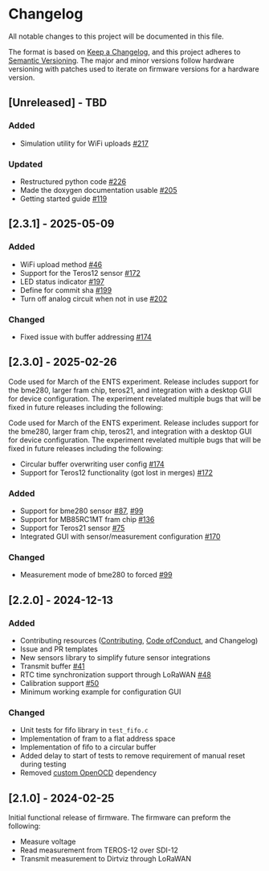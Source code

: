 # Changelog

All notable changes to this project will be documented in this file.

The format is based on [Keep a Changelog](https://keepachangelog.com/en/1.0.0/),
and this project adheres to
[Semantic Versioning](https://semver.org/spec/v2.0.0.html). The major and
minor versions follow hardware versioning with patches used to iterate on
firmware versions for a hardware version.

## [Unreleased] - TBD

### Added

- Simulation utility for WiFi uploads [#217](i217)

### Updated

- Restructured python code [#226](pr226)
- Made the doxygen documentation usable [#205](i205)
- Getting started guide [#119](i119)

[i217]: https://github.com/jlab-sensing/ENTS-node-firmware/issues/217
[pr226]: https://github.com/jlab-sensing/ENTS-node-firmware/pull/226
[i205]: https://github.com/jlab-sensing/ENTS-node-firmware/issues/205
[i119]: https://github.com/jlab-sensing/ENTS-node-firmware/issues/119

## [2.3.1] - 2025-05-09

### Added

- WiFi upload method [#46](i46)
- Support for the Teros12 sensor [#172](i172)
- LED status indicator [#197](i197)
- Define for commit sha [#199](i199)
- Turn off analog circuit when not in use [#202](i202)

### Changed

- Fixed issue with buffer addressing [#174](i174)

[i46]: https://github.com/jlab-sensing/ENTS-node-firmware/issues/46
[i172]: https://github.com/jlab-sensing/ENTS-node-firmware/issues/172
[i174]: https://github.com/jlab-sensing/ENTS-node-firmware/issues/174
[i197]: https://github.com/jlab-sensing/ENTS-node-firmware/issues/197
[i199]: https://github.com/jlab-sensing/ENTS-node-firmware/issues/199
[i202]: https://github.com/jlab-sensing/ENTS-node-firmware/issues/202

## [2.3.0] - 2025-02-26

Code used for March of the ENTS experiment. Release includes support for the
bme280, larger fram chip, teros21, and integration with a desktop GUI for
device configuration. The experiment revelated multiple bugs that will be fixed
in future releases including the following:

Code used for March of the ENTS experiment. Release includes support for the
bme280, larger fram chip, teros21, and integration with a desktop GUI for
device configuration. The experiment revelated multiple bugs that will be fixed
in future releases including the following:

- Circular buffer overwriting user config [#174](https://github.com/jlab-sensing/ENTS-node-firmware/issues/174)
- Support for Teros12 functionality (got lost in merges) [#172](https://github.com/jlab-sensing/ENTS-node-firmware/issues/172)

### Added

- Support for bme280 sensor [#87](i87), [#99](i99)
- Support for MB85RC1MT fram chip [#136](i136)
- Support for Teros21 sensor [#75](i75)
- Integrated GUI with sensor/measurement configuration [#170](i170)

### Changed

- Measurement mode of bme280 to forced [#99](i99)

[i75]: https://github.com/jlab-sensing/ENTS-node-firmware/issues/75
[i87]: https://github.com/jlab-sensing/ENTS-node-firmware/issues/87
[i99]: https://github.com/jlab-sensing/ENTS-node-firmware/issues/99
[i136]: https://github.com/jlab-sensing/ENTS-node-firmware/issues/136
[i170]: https://github.com/jlab-sensing/ENTS-node-firmware/pull/170

## [2.2.0] - 2024-12-13

### Added
- Contributing resources ([Contributing](./CONTRIBUTING.md),
  [Code ofConduct](./CODE_OF_CONDUCT.md), and Changelog)
- Issue and PR templates
- New sensors library to simplify future sensor integrations
- Transmit buffer [#41](i41)
- RTC time synchronization support through LoRaWAN [#48](i48)
- Calibration support [#50](i50)
- Minimum working example for configuration GUI

### Changed

- Unit tests for fifo library in `test_fifo.c`
- Implementation of fram to a flat address space
- Implementation of fifo to a circular buffer
- Added delay to start of tests to remove requirement of manual reset during testing
- Removed [custom OpenOCD](https://github.com/jlab-sensing/tool-openocd) dependency

[i41]: https://github.com/jlab-sensing/soil-power-sensor-firmware/issues/41
[i48]: https://github.com/jlab-sensing/soil-power-sensor-firmware/issues/48
[i50]: https://github.com/jlab-sensing/ENTS-node-firmware/issues/50

## [2.1.0] - 2024-02-25

Initial functional release of firmware. The firmware can preform the following:

- Measure voltage
- Read measurement from TEROS-12 over SDI-12
- Transmit measurement to Dirtviz through LoRaWAN
